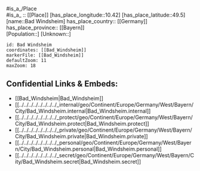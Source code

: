 ﻿---
location: [49.5,10.42] 
mapzoom: [7,12] 
mapmarker: city 
type: City
tags:
- geo/City


SpocWebEntityId: 28974
isDeleted: false
confidential: public

---
#is_a_/Place  
#is_a_ :: [[Place]] 
[has_place_longitude::10.42] 
[has_place_latitude::49.5] 
[name::Bad Windsheim] 
has_place_country:: [[Germany]]  
has_place_province:: [[Bayern]]  
[Population::] 
[Unknown::] 


```leaflet
id: Bad Windsheim
coordinates: [[Bad_Windsheim]] 
markerFile: [[Bad_Windsheim]] 
defaultZoom: 11 
maxZoom: 18
```


## Confidential Links & Embeds: 
- [[Bad_Windsheim|Bad_Windsheim]]  
- [[../../../../../../../../_internal/geo/Continent/Europe/Germany/West/Bayern/City/Bad_Windsheim.internal|Bad_Windsheim.internal]] 
- [[../../../../../../../../_protect/geo/Continent/Europe/Germany/West/Bayern/City/Bad_Windsheim.protect|Bad_Windsheim.protect]] 
- [[../../../../../../../../_private/geo/Continent/Europe/Germany/West/Bayern/City/Bad_Windsheim.private|Bad_Windsheim.private]] 
- [[../../../../../../../../_personal/geo/Continent/Europe/Germany/West/Bayern/City/Bad_Windsheim.personal|Bad_Windsheim.personal]] 
- [[../../../../../../../../_secret/geo/Continent/Europe/Germany/West/Bayern/City/Bad_Windsheim.secret|Bad_Windsheim.secret]] 

